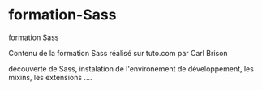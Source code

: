 # formation-Sass
formation Sass

Contenu de la formation Sass réalisé sur tuto.com par Carl Brison

découverte de Sass, instalation de l'environement de développement, les mixins, les extensions ....
